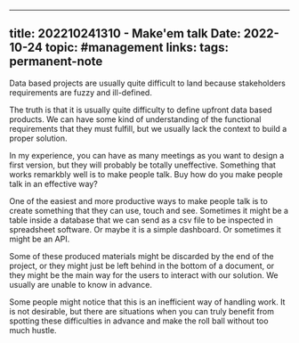 
---
title: 202210241310 - Make'em talk
Date: 2022-10-24
topic: #management
links:
tags: permanent-note 
---

Data based projects are usually quite difficult to land because stakeholders requirements are fuzzy and ill-defined. 

The truth is that it is usually quite difficulty to define upfront data based products. We can have some kind of understanding of the functional requirements that they must fulfill, but we usually lack the context to build a proper solution. 

In my experience, you can have as many meetings as you want to design a first version, but they will probably be totally uneffective. Something that works remarkbly well is to make people talk. Buy how do you make people talk in an effective way? 

One of the easiest and more productive ways to make people talk is to create something that they can use, touch and see. Sometimes it might be a table inside a database that we can send as a csv file to be inspected in spreadsheet software. Or maybe it is a simple dashboard. Or sometimes it might be an API.  

Some of these produced materials might be discarded by the end of the project, or they might just be left behind in the bottom of a document, or they might be the main way for the users to interact with our solution. We usually are unable to know in advance.

Some people might notice that this is an inefficient way of handling work. It is not desirable, but there are situations when you can truly benefit from spotting these difficulties in advance and make the roll ball without too much hustle. 










